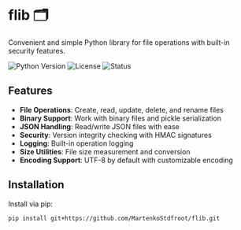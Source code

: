 # flib 🗂️

Convenient and simple Python library for file operations with built-in security features.

![Python Version](https://img.shields.io/badge/python-3.7%2B-blue)
![License](https://img.shields.io/badge/license-Custom-green)
![Status](https://img.shields.io/badge/status-active-brightgreen)

## Features

- **File Operations**: Create, read, update, delete, and rename files
- **Binary Support**: Work with binary files and pickle serialization
- **JSON Handling**: Read/write JSON files with ease
- **Security**: Version integrity checking with HMAC signatures
- **Logging**: Built-in operation logging
- **Size Utilities**: File size measurement and conversion
- **Encoding Support**: UTF-8 by default with customizable encoding

## Installation

Install via pip:
```bash
pip install git+https://github.com/MartenkoStdfroot/flib.git
